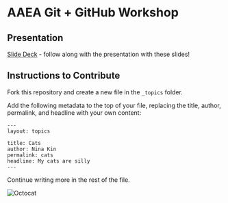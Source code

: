 # AAEA Git + GitHub Workshop

## Presentation

[Slide Deck](https://docs.google.com/presentation/d/1ODPhd2hiBR3SWcnoH0lFVTau-tMiszGvqcQQ1WEyB7c/edit?usp=sharing) - follow along with the presentation with these slides!

## Instructions to Contribute

Fork this repository and create a new file in the ```_topics``` folder.

Add the following metadata to the top of your file, replacing the title, author, permalink, and headline with your own content:

```
---
layout: topics

title: Cats
author: Nina Kin
permalink: cats
headline: My cats are silly
---
```

Continue writing more in the rest of the file.

![Octocat](https://github.githubassets.com/images/modules/logos_page/Octocat.png)
